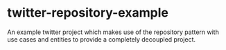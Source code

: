 # twitter-repository-example
An example twitter project which makes use of the repository pattern with use cases and entities to provide a completely decoupled project.
